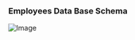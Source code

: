 ### Employees Data Base Schema
<img src="https://github.com/egorsoroka8/content/blob/main/employees_db_schema.png" alt="Image">
